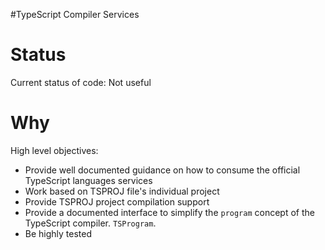 #TypeScript Compiler Services

# Status 
Current status of code: Not useful 

# Why 
High level objectives: 
* Provide well documented guidance on how to consume the official TypeScript languages services 
* Work based on TSPROJ file's individual project
* Provide TSPROJ project compilation support 
* Provide a documented interface to simplify the `program` concept of the TypeScript compiler. `TSProgram`.
* Be highly tested
